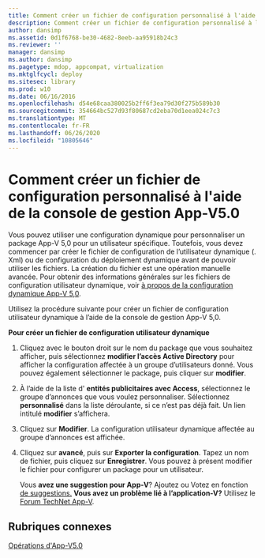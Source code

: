```yaml
---
title: Comment créer un fichier de configuration personnalisé à l'aide de la console de gestion App-V5.0
description: Comment créer un fichier de configuration personnalisé à l'aide de la console de gestion App-V5.0
author: dansimp
ms.assetid: 0d1f6768-be30-4682-8eeb-aa95918b24c3
ms.reviewer: ''
manager: dansimp
ms.author: dansimp
ms.pagetype: mdop, appcompat, virtualization
ms.mktglfcycl: deploy
ms.sitesec: library
ms.prod: w10
ms.date: 06/16/2016
ms.openlocfilehash: d54e68caa380025b2ff6f3ea79d30f275b589b30
ms.sourcegitcommit: 354664bc527d93f80687cd2eba70d1eea024c7c3
ms.translationtype: MT
ms.contentlocale: fr-FR
ms.lasthandoff: 06/26/2020
ms.locfileid: "10805646"
---
```

# Comment créer un fichier de configuration personnalisé à l'aide de la console de gestion App-V5.0


Vous pouvez utiliser une configuration dynamique pour personnaliser un package App-V 5,0 pour un utilisateur spécifique. Toutefois, vous devez commencer par créer le fichier de configuration de l’utilisateur dynamique (. Xml) ou de configuration du déploiement dynamique avant de pouvoir utiliser les fichiers. La création du fichier est une opération manuelle avancée. Pour obtenir des informations générales sur les fichiers de configuration utilisateur dynamique, voir [à propos de la configuration dynamique App-V 5,0](about-app-v-50-dynamic-configuration.md).

Utilisez la procédure suivante pour créer un fichier de configuration utilisateur dynamique à l’aide de la console de gestion App-V 5,0.

**Pour créer un fichier de configuration utilisateur dynamique**

1.  Cliquez avec le bouton droit sur le nom du package que vous souhaitez afficher, puis sélectionnez **modifier l’accès Active Directory** pour afficher la configuration affectée à un groupe d’utilisateurs donné. Vous pouvez également sélectionner le package, puis cliquer sur **modifier**.

2.  À l’aide de la liste d' **entités publicitaires avec Access**, sélectionnez le groupe d’annonces que vous voulez personnaliser. Sélectionnez **personnalisé** dans la liste déroulante, si ce n’est pas déjà fait. Un lien intitulé **modifier** s’affichera.

3.  Cliquez sur **Modifier**. La configuration utilisateur dynamique affectée au groupe d’annonces est affichée.

4.  Cliquez sur **avancé**, puis sur **Exporter la configuration**. Tapez un nom de fichier, puis cliquez sur **Enregistrer**. Vous pouvez à présent modifier le fichier pour configurer un package pour un utilisateur.

    Vous **avez une suggestion pour App-V**? Ajoutez ou Votez en fonction [de suggestions.](http://appv.uservoice.com/forums/280448-microsoft-application-virtualization) **Vous avez un problème lié à l’application-V?** Utilisez le [Forum TechNet App-V](https://social.technet.microsoft.com/Forums/home?forum=mdopappv).

## Rubriques connexes


[Opérations d'App-V5.0](operations-for-app-v-50.md)

 

 






